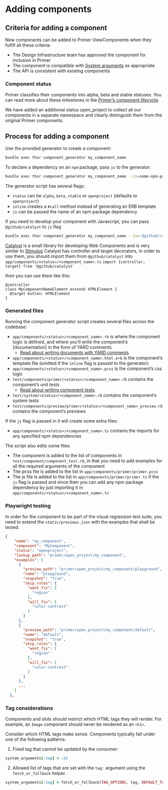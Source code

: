 # Adding components

## Criteria for adding a component

New components can be added to Primer ViewComponents when they fulfill all these criteria:

- The Design Infrastructure team has approved the component for inclusion in Primer
- The component is compatible with [System arguments](https://primer.style/design/foundations/system-arguments) as appropriate
- The API is consistent with existing components

### Component status

Primer classifies their components into alpha, beta and stable statuses. You can read more about these milestones in the [Primer’s component lifecycle](https://primer.style/design/guides/component-lifecycle).

We have added an additional status open_project to collect all our components in a separate namespace and clearly distinguish them from the original Primer components.

## Process for adding a component

Use the provided generator to create a component:

```sh
bundle exec thor component_generator my_component_name
```

To declare a dependency on an `npm` package, pass `js` to the generator:

```sh
bundle exec thor component_generator my_component_name --js=some-npm-package-name
```

The generator script has several flags:

- `status` can be `alpha`, `beta`, `stable` or `openproject` (defaults to `openproject`)
- `inline` creates a `#call` method instead of generating an ERB template
- `js` can be passed the name of an npm package dependency

If you need to develop your component with Javascript, you can pass `@github/catalyst` to `js` flag

```sh
bundle exec thor component_generator my_component_name --js='@github/catalyst'
```

[Catalyst](https://catalyst.rocks/) is a small library for developing Web Components and is very similar to [Stimulus](https://stimulus.hotwired.dev/)
Catalyst has controller and target decorators, in order to use them, you should import them from `@github/catalyst` into `app/components/<status>/<component_name>.ts`
`import {controller, target} from '@github/catalyst'`

then you can use them like this:
``` 
@controller
class MyComponentNameElement extends HTMLElement {
  @target button: HTMLElement
} 
  ```

### Generated files

Running the component generator script creates several files across the codebase:

- `app/components/<status>/<component_name>.rb` is where the component logic is defined, and where you’ll write the component’s [documentation] in the form of YARD comments
  - [Read about writing documents with YARD comments](./README.md#writing-documentation)
- `app/components/<status>/<component_name>.html.erb` is the component’s template file (omitted if the `inline` flag is passed to the generator)
- `app/components/<status>/<component_name>.pcss` is the component’s css logic
- `test/components/primer/<status>/<component_name>.rb` contains the component’s unit tests
  - [Read about writing component tests](./README.md#system-tests)
- `test/system/<status>/<component_name>.rb` contains the component’s system tests
- `test/components/preview/primer/<status>/<component_name>_preview.rb` contains the component’s previews

If the `js` flag is passed in it will create some extra files:

- `app/components/<status>/<component_name>.ts` contains the imports for any specified npm dependencies

The script also edits some files:

- The component is added to the list of components in `test/component/component_test.rb`, in that you need to add examples for all the required arguments of the component
- The pcss file is added to the list in `app/components/primer/primer.pcss`
- The js file is added to the list in `app/components/primer/primer.ts` if the `js` flag is passed
  and since then you can add any npm package dependency by just importing it in `app/components/<status>/<component_name>.ts`

### Playwright testing

In order for the component to be part of the visual regression test suite, you need to extend the `static/previews.json` with the examples that shall be tested.

```json
{
    "name": "my_component",
    "component": "MyComponent",
    "status": "openproject",
    "lookup_path": "primer/open_project/my_component",
    "examples": [
      {
        "preview_path": "primer/open_project/my_component/playground",
        "name": "playground",
        "snapshot": "true",
        "skip_rules": {
          "wont_fix": [
            "region"
          ],
          "will_fix": [
            "color-contrast"
          ]
        }
      },
      {
        "preview_path": "primer/open_project/my_component/default",
        "name": "default",
        "snapshot": "true",
        "skip_rules": {
          "wont_fix": [
            "region"
          ],
          "will_fix": [
            "color-contrast"
          ]
        }
      },
      ...
    ]
  },
```

### Tag considerations

Components and slots should restrict which HTML tags they will render. For example, an `Image` component should never be rendered as an `<h1>`.

Consider which HTML tags make sense. Components typically fall under one of the following patterns:

1) Fixed tag that cannot be updated by the consumer:

```rb
system_arguments[:tag] = :h1
```

2) Allowed list of tags that are set with the `tag:` argument using the `fetch_or_fallback` helper.

```rb
system_arguments[:tag] = fetch_or_fallback(TAG_OPTIONS, tag, DEFAULT_TAG)
```

